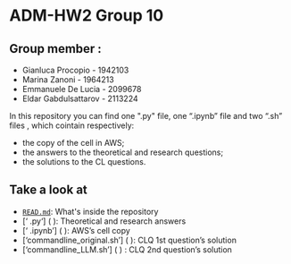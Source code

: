 # ADM-HW2 Group 10

## Group member :
- Gianluca Procopio - 1942103
- Marina Zanoni - 1964213
- Emmanuele De Lucia - 2099678
- Eldar Gabdulsattarov - 2113224

In this repository you can find one ".py" file, one “.ipynb” file and two “.sh” files , which cointain respectively:
- the copy of the cell in AWS;
- the answers to the theoretical and research questions;
- the solutions to the CL questions.

## Take a look at
- [`READ.md`]( ): What's inside the repository
- [‘ .py‘] ( ): Theoretical and research answers
- [‘ .ipynb’] ( ): AWS’s cell copy
- [‘commandline_original.sh’] ( ): CLQ 1st question’s solution
- [‘commandline_LLM.sh’] ( ) : CLQ 2nd question’s solution

